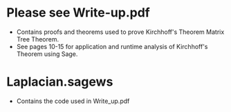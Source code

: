 # Please see Write-up.pdf
- Contains proofs and theorems used to prove Kirchhoff's Theorem Matrix Tree Theorem. 
- See pages 10-15 for application and runtime analysis of Kirchhoff's Theorem using Sage.

# Laplacian.sagews
- Contains the code used in Write_up.pdf
